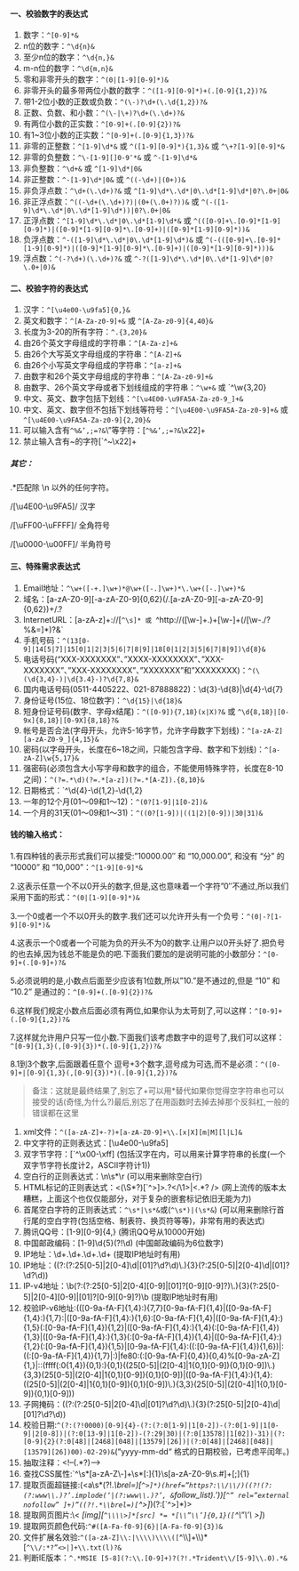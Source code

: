 #### 一、校验数字的表达式

1. 数字：`^[0-9]*&`
2. n位的数字：`^\d{n}&`
3. 至少n位的数字：`^\d{n,}&`
4. m-n位的数字：`^\d{m,n}&`
5. 零和非零开头的数字：`^(0|[1-9][0-9]*)&`
6. 非零开头的最多带两位小数的数字：`^([1-9][0-9]*)+(.[0-9]{1,2})?&`
7. 带1-2位小数的正数或负数：`^(\-)?\d+(\.\d{1,2})?&`
8. 正数、负数、和小数：`^(\-|\+)?\d+(\.\d+)?&`
9. 有两位小数的正实数：`^[0-9]+(.[0-9]{2})?&`
10. 有1~3位小数的正实数：`^[0-9]+(.[0-9]{1,3})?&`
11. 非零的正整数：`^[1-9]\d*&` 或 `^([1-9][0-9]*){1,3}&` 或 `^\+?[1-9][0-9]*&`
12. 非零的负整数：`^\-[1-9][]0-9″*&` 或 `^-[1-9]\d*&`
13. 非负整数：`^\d+&` 或 `^[1-9]\d*|0&`
14. 非正整数：`^-[1-9]\d*|0&` 或 `^((-\d+)|(0+))&`
15. 非负浮点数：`^\d+(\.\d+)?&` 或 `^[1-9]\d*\.\d*|0\.\d*[1-9]\d*|0?\.0+|0&`
16. 非正浮点数：`^((-\d+(\.\d+)?)|(0+(\.0+)?))&` 或 `^(-([1-9]\d*\.\d*|0\.\d*[1-9]\d*))|0?\.0+|0&`
17. 正浮点数：`^[1-9]\d*\.\d*|0\.\d*[1-9]\d*&` 或 `^(([0-9]+\.[0-9]*[1-9][0-9]*)|([0-9]*[1-9][0-9]*\.[0-9]+)|([0-9]*[1-9][0-9]*))&`
18. 负浮点数：`^-([1-9]\d*\.\d*|0\.\d*[1-9]\d*)&` 或 `^(-(([0-9]+\.[0-9]*[1-9][0-9]*)|([0-9]*[1-9][0-9]*\.[0-9]+)|([0-9]*[1-9][0-9]*)))&`
19. 浮点数：`^(-?\d+)(\.\d+)?&` 或 `^-?([1-9]\d*\.\d*|0\.\d*[1-9]\d*|0?\.0+|0)&`

#### 二、校验字符的表达式

1. 汉字：`^[\u4e00-\u9fa5]{0,}&`
2. 英文和数字：`^[A-Za-z0-9]+&` 或 `^[A-Za-z0-9]{4,40}&`
3. 长度为3-20的所有字符：`^.{3,20}&`
4. 由26个英文字母组成的字符串：`^[A-Za-z]+&`
5. 由26个大写英文字母组成的字符串：`^[A-Z]+&`
6. 由26个小写英文字母组成的字符串：`^[a-z]+&`
7. 由数字和26个英文字母组成的字符串：`^[A-Za-z0-9]+&`
8. 由数字、26个英文字母或者下划线组成的字符串：`^\w+&` 或 `^\w{3,20}
9. 中文、英文、数字包括下划线：`^[\u4E00-\u9FA5A-Za-z0-9_]+&`
10. 中文、英文、数字但不包括下划线等符号：`^[\u4E00-\u9FA5A-Za-z0-9]+&` 或 `^[\u4E00-\u9FA5A-Za-z0-9]{2,20}&`
11. 可以输入含有`^%&’,;=?&`\”等字符：[`^%&’,;=?&`\x22]+
12. 禁止输入含有~的字符[`^~\x22]+

##### 其它：

.*匹配除 \n 以外的任何字符。

/[\u4E00-\u9FA5]/ 汉字

/[\uFF00-\uFFFF]/ 全角符号

/[\u0000-\u00FF]/ 半角符号

#### 三、特殊需求表达式

1. Email地址：`^\w+([-+.]\w+)*@\w+([-.]\w+)*\.\w+([-.]\w+)*&`
2. 域名：[a-zA-Z0-9][-a-zA-Z0-9]{0,62}(/.[a-zA-Z0-9][-a-zA-Z0-9]{0,62})+/.?
3. InternetURL：[a-zA-z]+://[`^\s]* 或 `^http://([\w-]+\.)+[\w-]+(/[\w-./?%&=]*)?&`
4. 手机号码：`^(13[0-9]|14[5|7]|15[0|1|2|3|5|6|7|8|9]|18[0|1|2|3|5|6|7|8|9])\d{8}&`
5. 电话号码(“XXX-XXXXXXX”、”XXXX-XXXXXXXX”、”XXX-XXXXXXX”、”XXX-XXXXXXXX”、”XXXXXXX”和”XXXXXXXX)：`^(\(\d{3,4}-)|\d{3.4}-)?\d{7,8}&`
6. 国内电话号码(0511-4405222、021-87888822)：\d{3}-\d{8}|\d{4}-\d{7}
7. 身份证号(15位、18位数字)：`^\d{15}|\d{18}&`
8. 短身份证号码(数字、字母x结尾)：`^([0-9]){7,18}(x|X)?&` 或 `^\d{8,18}|[0-9x]{8,18}|[0-9X]{8,18}?&`
9. 帐号是否合法(字母开头，允许5-16字节，允许字母数字下划线)：`^[a-zA-Z][a-zA-Z0-9_]{4,15}&`
10. 密码(以字母开头，长度在6~18之间，只能包含字母、数字和下划线)：`^[a-zA-Z]\w{5,17}&`
11. 强密码(必须包含大小写字母和数字的组合，不能使用特殊字符，长度在8-10之间)：`^(?=.*\d)(?=.*[a-z])(?=.*[A-Z]).{8,10}&`
12. 日期格式：`^\d{4}-\d{1,2}-\d{1,2}
13. 一年的12个月(01～09和1～12)：`^(0?[1-9]|1[0-2])&`
14. 一个月的31天(01～09和1～31)：`^((0?[1-9])|((1|2)[0-9])|30|31)&`

#### 钱的输入格式：

1.有四种钱的表示形式我们可以接受:”10000.00″ 和 “10,000.00”, 和没有 “分” 的 “10000” 和 “10,000”：`^[1-9][0-9]*&`

2.这表示任意一个不以0开头的数字,但是,这也意味着一个字符”0″不通过,所以我们采用下面的形式：`^(0|[1-9][0-9]*)&`

3.一个0或者一个不以0开头的数字.我们还可以允许开头有一个负号：`^(0|-?[1-9][0-9]*)&`

4.这表示一个0或者一个可能为负的开头不为0的数字.让用户以0开头好了.把负号的也去掉,因为钱总不能是负的吧.下面我们要加的是说明可能的小数部分：`^[0-9]+(.[0-9]+)?&`

5.必须说明的是,小数点后面至少应该有1位数,所以”10.”是不通过的,但是 “10” 和 “10.2” 是通过的：`^[0-9]+(.[0-9]{2})?&`

6.这样我们规定小数点后面必须有两位,如果你认为太苛刻了,可以这样：`^[0-9]+(.[0-9]{1,2})?&`

7.这样就允许用户只写一位小数.下面我们该考虑数字中的逗号了,我们可以这样：`^[0-9]{1,3}(,[0-9]{3})*(.[0-9]{1,2})?&`

8.1到3个数字,后面跟着任意个 逗号+3个数字,逗号成为可选,而不是必须：`^([0-9]+|[0-9]{1,3}(,[0-9]{3})*)(.[0-9]{1,2})?&`

> 备注：这就是最终结果了,别忘了+可以用*替代如果你觉得空字符串也可以接受的话(奇怪,为什么?)最后,别忘了在用函数时去掉去掉那个反斜杠,一般的错误都在这里

1. xml文件：`^([a-zA-Z]+-?)+[a-zA-Z0-9]+\\.[x|X][m|M][l|L]&`
2. 中文字符的正则表达式：[\u4e00-\u9fa5]
3. 双字节字符：[`^\x00-\xff] (包括汉字在内，可以用来计算字符串的长度(一个双字节字符长度计2，ASCII字符计1))
4. 空白行的正则表达式：\n\s*\r (可以用来删除空白行)
5. HTML标记的正则表达式：<(\S*?)[`^>]*>.*?</\1>|<.*? /> (网上流传的版本太糟糕，上面这个也仅仅能部分，对于复杂的嵌套标记依旧无能为力)
6. 首尾空白字符的正则表达式：`^\s*|\s*&`或(`^\s*)|(\s*&`) (可以用来删除行首行尾的空白字符(包括空格、制表符、换页符等等)，非常有用的表达式)
7. 腾讯QQ号：[1-9][0-9]{4,} (腾讯QQ号从10000开始)
8. 中国邮政编码：[1-9]\d{5}(?!\d) (中国邮政编码为6位数字)
9. IP地址：\d+\.\d+\.\d+\.\d+ (提取IP地址时有用)
10. IP地址：((?:(?:25[0-5]|2[0-4]\\d|[01]?\\d?\\d)\\.){3}(?:25[0-5]|2[0-4]\\d|[01]?\\d?\\d))
11. IP-v4地址：\\b(?:(?:25[0-5]|2[0-4][0-9]|[01]?[0-9][0-9]?)\\.){3}(?:25[0-5]|2[0-4][0-9]|[01]?[0-9][0-9]?)\\b (提取IP地址时有用)
12. 校验IP-v6地址:(([0-9a-fA-F]{1,4}:){7,7}[0-9a-fA-F]{1,4}|([0-9a-fA-F]{1,4}:){1,7}:|([0-9a-fA-F]{1,4}:){1,6}:[0-9a-fA-F]{1,4}|([0-9a-fA-F]{1,4}:){1,5}(:[0-9a-fA-F]{1,4}){1,2}|([0-9a-fA-F]{1,4}:){1,4}(:[0-9a-fA-F]{1,4}){1,3}|([0-9a-fA-F]{1,4}:){1,3}(:[0-9a-fA-F]{1,4}){1,4}|([0-9a-fA-F]{1,4}:){1,2}(:[0-9a-fA-F]{1,4}){1,5}|[0-9a-fA-F]{1,4}:((:[0-9a-fA-F]{1,4}){1,6})|:((:[0-9a-fA-F]{1,4}){1,7}|:)|fe80:(:[0-9a-fA-F]{0,4}){0,4}%[0-9a-zA-Z]{1,}|::(ffff(:0{1,4}){0,1}:){0,1}((25[0-5]|(2[0-4]|1{0,1}[0-9]){0,1}[0-9])\\.){3,3}(25[0-5]|(2[0-4]|1{0,1}[0-9]){0,1}[0-9])|([0-9a-fA-F]{1,4}:){1,4}:((25[0-5]|(2[0-4]|1{0,1}[0-9]){0,1}[0-9])\\.){3,3}(25[0-5]|(2[0-4]|1{0,1}[0-9]){0,1}[0-9]))
13. 子网掩码：((?:(?:25[0-5]|2[0-4]\\d|[01]?\\d?\\d)\\.){3}(?:25[0-5]|2[0-4]\\d|[01]?\\d?\\d))
14. 校验日期:`^(?:(?!0000)[0-9]{4}-(?:(?:0[1-9]|1[0-2])-(?:0[1-9]|1[0-9]|2[0-8])|(?:0[13-9]|1[0-2])-(?:29|30)|(?:0[13578]|1[02])-31)|(?:[0-9]{2}(?:0[48]|[2468][048]|[13579][26])|(?:0[48]|[2468][048]|[13579][26])00)-02-29)&`(“yyyy-mm-dd“ 格式的日期校验，已考虑平闰年。)
15. 抽取注释：<!–(.*?)–>
16. 查找CSS属性:`^\\s*[a-zA-Z\\-]+\\s*[:]{1}\\s[a-zA-Z0-9\\s.#]+[;]{1}
17. 提取页面超链接:(<a\\s*(?!.*\\brel=)[`^>]*)(href=”https?:\\/\\/)((?!(?:(?:www\\.)?’.implode(‘|(?:www\\.)?’, &`follow_list).’))[`^” rel=”external nofollow” ]+)”((?!.*\\brel=)[`^>]*)(?:[`^>]*)>
18. 提取网页图片:\\< *[img][`^\\\\>]*[src] *= *[\\”\\’]{0,1}([`^\\”\\’\\ >]*)
19. 提取网页颜色代码:`^#([A-Fa-f0-9]{6}|[A-Fa-f0-9]{3})&`
20. 文件扩展名效验:`^([a-zA-Z]\\:|\\\\)\\\\([`^\\\\]+\\\\)*[`^\\/:*?”<>|]+\\.txt(l)?&`
21. 判断IE版本：`^.*MSIE [5-8](?:\\.[0-9]+)?(?!.*Trident\\/[5-9]\\.0).*&`